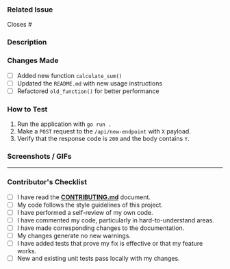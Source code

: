 ### Related Issue
Closes #

### Description
### Changes Made
- [ ] Added new function `calculate_sum()`
- [ ] Updated the `README.md` with new usage instructions
- [ ] Refactored `old_function()` for better performance

### How to Test
1. Run the application with `go run .`
2. Make a `POST` request to the `/api/new-endpoint` with `X` payload.
3. Verify that the response code is `200` and the body contains `Y`.

### Screenshots / GIFs
---

### Contributor's Checklist
- [ ] I have read the [**CONTRIBUTING.md**](link/to/your/CONTRIBUTING.md) document.
- [ ] My code follows the style guidelines of this project.
- [ ] I have performed a self-review of my own code.
- [ ] I have commented my code, particularly in hard-to-understand areas.
- [ ] I have made corresponding changes to the documentation.
- [ ] My changes generate no new warnings.
- [ ] I have added tests that prove my fix is effective or that my feature works.
- [ ] New and existing unit tests pass locally with my changes.